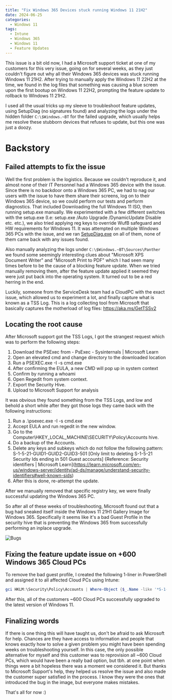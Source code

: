 ```yaml
---
title: "Fix Windows 365 Devices stuck running Windows 11 21H2"
date: 2024-06-25
categories:
  - Windows 11
tags:
  - Intune
  - Windows 365
  - Windows 11
  - Feature Updates
---
```


This issue is a bit old now, I had a Microsoft support ticket at one of my customers for this very issue, going on for several weeks, as they just couldn't figure out why all their Windows 365 devices was stuck running Windows 11 21H2. After trying to manually apply the Windows 11 22H2 at the time, we found in the log files that something was causing a blue screen upon the first bootup on Windows 11 22H2, prompting the feature update to rollback to WIndows 11 21H2.

I used all the usual tricks up my sleeve to troubleshoot feature updates, using SetupDiag (no signatures found) and analyzing the logs under the hidden folder `C:\$Windows.~BT` for the failed upgrade, which usually helps me resolve these stubborn devices that refuses to update, but this one was just a doozy.

# Backstory

## Failed attempts to fix the issue
Well the first problem is the logistics. Because we couldn't reproduce it, and almost none of their IT Personnel had a Windows 365 device with the issue. Since there is no backdoor onto a Windows 365 PC, we had to nag our users with the issue to have them share their screens, log on to their Windows 365 device, so we could perform our tests and perform diagnostics. That included Downloading the full Windows 11 ISO, then running setup.exe manually. We experimented with a few different switches with the setup.exe (I.e: setup.exe /Auto Upgrade /DynamicUpdate Disable etc. etc.), we also tried applying reg keys to override WufB safeguard and HW requirements for WIndows 11. It was attempted on multiple Windows 365 PCs with the issue, and we ran [SetupDiag.exe](https://learn.microsoft.com/en-us/windows/deployment/upgrade/setupdiag) on all of them, none of them came back with any issues found.

Also manually analyzing the logs under `C:\$Windows.~BT\Sources\Panther` we found some seemingly interesting clues about "Microsoft XPS Document Writer" and "Microsoft Print to PDF" which I had seen many times before to be the cause of a blocking feature update. When we tried manually removing them, after the feature update applied it seemed they were just put back into the operating system. It turned out to be a red herring in the end.

Luckily, someone from the ServiceDesk team had a CloudPC with the exact issue, which allowed us to experiment a lot, and finally capture what is known as a TSS Log. This is a log collecting tool from Microsoft that basically captures the motherload of log files: https://aka.ms/GetTSSv2

## Locating the root cause
After Microsoft support got the TSS Logs, I got the strangest request which was to perform the following steps:

1. Download the PSExec from - PsExec - Sysinternals | Microsoft Learn
2. Open an elevated cmd and change directory to the downloaded location
3. Run a PSEXEC.exe -I -s cmd.exe
4. After confirming the EULA, a new CMD will pop up in system context
5. Confirm by running a whoami
6. Open Regedit from system context.
7. Export the Security Hive.
8. Upload to Microsoft Support for analysis

It was obvious they found something from the TSS Logs, and low and behold a short while after they got those logs they came back with the following instructions:

1. Run a .\psexec.exe -I -s cmd.exe
2. Accept EULA and run regedit in the new window.
3. Go to the Computer\HKEY_LOCAL_MACHINE\SECURITY\Policy\Accounts hive.
4. Do a backup of the Accounts.
5. Delete any keys and subkeys which do not follow the following pattern:
S-1-5-21-GUID1-GUID2-GUID3-501
[Only limit to deleting S-1-5-21 Security Ids ending in 501 Guest accounts] {Reference: Security identifiers | Microsoft Learn](https://learn.microsoft.com/en-us/windows-server/identity/ad-ds/manage/understand-security-identifiers#well-known-sids)
6. After this is done, re-attempt the update.

After we manually removed that specific registry key, we were finally successful updating the Windows 365 PC.

So after all of these weeks of troubleshooting, Microsoft found out that a bug had sneaked itself inside the Windows 11 21H1 Gallery Image for Windows 365. Specifically it seems like it's a bad Guest Profile in the security hive that is preventing the Windows 365 from successfully performing an inplace upgrade.

![Bugs](https://media4.giphy.com/media/v1.Y2lkPTc5MGI3NjExZjdkaDY2MWd5cmY1dW9uNXR0OXZsZjdvNnRjbDV0aDhjajVkMndxbCZlcD12MV9pbnRlcm5hbF9naWZfYnlfaWQmY3Q9Zw/A1SNSC8s40O64/giphy.webp)

## Fixing the feature update issue on +600 Windows 365 Cloud PCs

To remove the bad guest profile, I created the following 1-liner in PowerShell and assigned it to all affected Cloud PCs using Intune:

```PowerShell
gci HKLM:\Security\Policy\Accounts | Where-Object {$_.Name -like '*S-1-5-21-*-*-*-501'} | Remove-Item -Force -Recurse
```

After this, all of the customers ~600 Cloud PCs successfully upgraded to the latest version of Windows 11.

## Finalizing words

If there is one thing this will have taught us, don't be afraid to ask Microsoft for help. Chances are they have access to information and people that knows exactly how to solve a given problem you might have been spending weeks on troubleshooting yourself. In this case, the only possible alternative for myself and this customer was to reprovision all ~600 Cloud PCs, which would have been a really bad option, but tbh. at one point when things were a bit hopeless there was a moment we considered it.
But thanks to Microsoft Support's help, they helped us resolve the issue and also made the customer super satisfied in the process. I know they were the ones that introduced the bug in the image, but everyone makes mistakes.

That's all for now :)